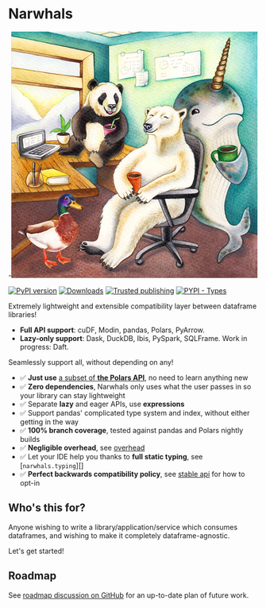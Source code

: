 # Narwhals

-![](assets/image.png)

[![PyPI version](https://badge.fury.io/py/narwhals.svg)](https://badge.fury.io/py/narwhals)
[![Downloads](https://static.pepy.tech/badge/narwhals/month)](https://pepy.tech/project/narwhals)
[![Trusted publishing](https://img.shields.io/badge/Trusted_publishing-Provides_attestations-bright_green)](https://peps.python.org/pep-0740/)
[![PYPI - Types](https://img.shields.io/pypi/types/narwhals)](https://pypi.org/project/narwhals)

Extremely lightweight and extensible compatibility layer between dataframe libraries!

- **Full API support**: cuDF, Modin, pandas, Polars, PyArrow.
- **Lazy-only support**: Dask, DuckDB, Ibis, PySpark, SQLFrame. Work in progress: Daft.

Seamlessly support all, without depending on any!

- ✅ **Just use** [a subset of **the Polars API**](./api-reference/index.md), no need to learn anything new
- ✅ **Zero dependencies**, Narwhals only uses what
  the user passes in so your library can stay lightweight
- ✅ Separate **lazy** and eager APIs, use **expressions**
- ✅ Support pandas' complicated type system and index, without
  either getting in the way
- ✅ **100% branch coverage**, tested against pandas and Polars nightly builds
- ✅ **Negligible overhead**, see [overhead](./overhead.md/)
- ✅ Let your IDE help you thanks to **full static typing**, see [`narwhals.typing`][]
- ✅ **Perfect backwards compatibility policy**,
  see [stable api](./backcompat.md/) for how to opt-in

## Who's this for?

Anyone wishing to write a library/application/service which consumes dataframes, and wishing to make it
completely dataframe-agnostic.

Let's get started!

## Roadmap

See [roadmap discussion on GitHub](https://github.com/narwhals-dev/narwhals/discussions/1370)
for an up-to-date plan of future work.
